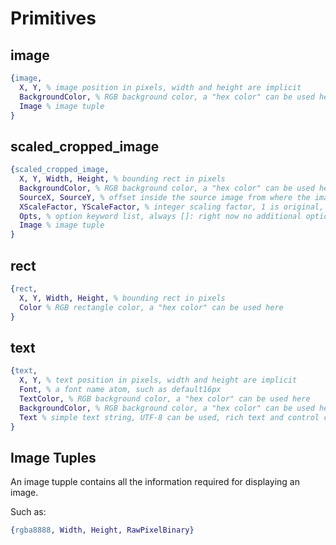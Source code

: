 <!---
  Copyright 2024 Davide Bettio <davide@uninstall.it>

  SPDX-License-Identifier: Apache-2.0
-->

# Primitives

## image

```erlang
{image,
  X, Y, % image position in pixels, width and height are implicit
  BackgroundColor, % RGB background color, a "hex color" can be used here, or transparent atom
  Image % image tuple
}
```

## scaled_cropped_image

```erlang
{scaled_cropped_image,
  X, Y, Width, Height, % bounding rect in pixels
  BackgroundColor, % RGB background color, a "hex color" can be used here, or transparent atom
  SourceX, SourceY, % offset inside the source image from where the image is taken
  XScaleFactor, YScaleFactor, % integer scaling factor, 1 is original, 2 is twice, etc...
  Opts, % option keyword list, always []: right now no additional options are supported
  Image % image tuple
}
```

## rect

```erlang
{rect,
  X, Y, Width, Height, % bounding rect in pixels
  Color % RGB rectangle color, a "hex color" can be used here
}
```

## text

```erlang
{text,
  X, Y, % text position in pixels, width and height are implicit
  Font, % a font name atom, such as default16px
  TextColor, % RGB background color, a "hex color" can be used here
  BackgroundColor, % RGB background color, a "hex color" can be used here, or transparent atom
  Text % simple text string, UTF-8 can be used, rich text and control characters are not supported
}
```

## Image Tuples

An image tupple contains all the information required for displaying an image.

Such as:
```erlang
{rgba8888, Width, Height, RawPixelBinary}
```
